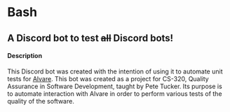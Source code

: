 # Bash
## A Discord bot to test ~~all~~ Discord bots!

#### Description
This Discord bot was created with the intention of using it to automate unit tests for [Alvare](https://avairebot.com/). This bot was created as a project for CS-320, Quality Assurance in Software Development, taught by Pete Tucker. Its purpose is to automate interaction with Alvare in order to perform various tests of the quality of the software. 
